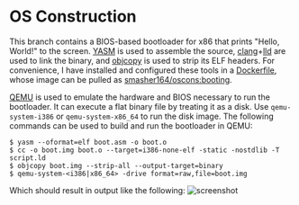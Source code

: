 # OS Construction

This branch contains a BIOS-based bootloader for x86 that prints "Hello, World!" to the screen. [YASM](https://yasm.tortall.net) is used to assemble the source, [clang](https://clang.llvm.org/)+[lld](https://lld.llvm.org/) are used to link the binary, and [objcopy](https://llvm.org/docs/CommandGuide/llvm-objcopy.html) is used to strip its ELF headers. For convenience, I have installed and configured these tools in a [Dockerfile](Dockerfile), whose image can be pulled as [smasher164/oscons:booting](https://hub.docker.com/r/smasher164/oscons/tags).

[QEMU](https://www.qemu.org/) is used to emulate the hardware and BIOS necessary to run the bootloader. It can execute a flat binary file by treating it as a disk. Use `qemu-system-i386` or `qemu-system-x86_64` to run the disk image. The following commands can be used to build and run the bootloader in QEMU:

```
$ yasm --oformat=elf boot.asm -o boot.o
$ cc -o boot.img boot.o --target=i386-none-elf -static -nostdlib -T script.ld
$ objcopy boot.img --strip-all --output-target=binary
$ qemu-system-<i386|x86_64> -drive format=raw,file=boot.img
```

Which should result in output like the following:
![screenshot](https://user-images.githubusercontent.com/12636891/66261025-960b2680-e794-11e9-8982-1b473261ed10.png)